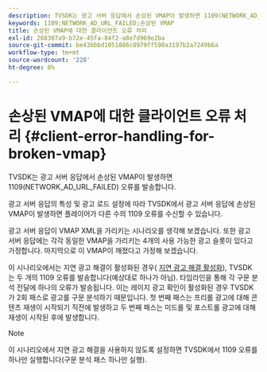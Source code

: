 ```yaml
---
description: TVSDK는 광고 서버 응답에서 손상된 VMAP이 발생하면 1109(NETWORK_AD_URL_FAILED) 오류를 발송합니다.
keywords: 1109;NETWORK_AD_URL_FAILED;손상된 VMAP
title: 손상된 VMAP에 대한 클라이언트 오류 처리
exl-id: 268307a9-b72e-45fa-84f2-a8e7d969e2ba
source-git-commit: be43bbbd1051886c8979ff590a3197b2a7249b6a
workflow-type: tm+mt
source-wordcount: '228'
ht-degree: 0%

---
```


# 손상된 VMAP에 대한 클라이언트 오류 처리 {#client-error-handling-for-broken-vmap}

TVSDK는 광고 서버 응답에서 손상된 VMAP이 발생하면 1109(NETWORK_AD_URL_FAILED) 오류를 발송합니다.

광고 서버 응답의 특성 및 광고 로드 설정에 따라 TVSDK에서 광고 서버 응답에 손상된 VMAP이 발생하면 플레이어가 다른 수의 1109 오류를 수신할 수 있습니다.

광고 서버 응답이 VMAP XML을 가리키는 시나리오를 생각해 보겠습니다. 또한 광고 서버 응답에는 각각 동일한 VMAP을 가리키는 4개의 사용 가능한 광고 슬롯이 있다고 가정합니다. 마지막으로 이 VMAP이 깨졌다고 가정해 보겠습니다.

이 시나리오에서는 지연 광고 해결이 활성화된 경우( [지연 광고 해결 활성화](../../../tvsdk-2.7-for-android/ad-insertion/c-psdk-android-2.7-lazy-ad-resolving/t-psdk-android-2.7-enable-lazy-ad-resolving.md)), TVSDK는 두 개의 1109 오류를 발송합니다(예상대로 하나가 아님). 타임라인을 통해 각 구문 분석 전달에 하나의 오류가 발송됩니다. 이는 레이지 광고 확인이 활성화된 경우 TVSDK가 2회 패스로 광고를 구문 분석하기 때문입니다. 첫 번째 패스는 프리롤 광고에 대해 콘텐츠 재생이 시작되기 직전에 발생하고 두 번째 패스는 미드롤 및 포스트롤 광고에 대해 재생이 시작된 후에 발생합니다.

>[!NOTE]
>
>이 시나리오에서 지연 광고 해결을 사용하지 않도록 설정하면 TVSDK에서 1109 오류를 하나만 실행합니다(구문 분석 패스 하나만 실행).
